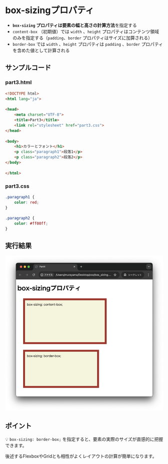 # box-sizingプロパティ

+ **`box-sizing` プロパティは要素の幅と高さの計算方法**を指定する
+ `content-box` （初期値）では `width` 、`height` プロパティはコンテンツ領域のみを指定する（`padding`、`border` プロパティはサイズに加算される）
+ `border-box` では `width` 、`height` プロパティは `padding` 、`border` プロパティを含めた値として計算される

## サンプルコード

### part3.html

```html
<!DOCTYPE html>
<html lang="ja">

<head>
    <meta charset="UTF-8">
    <title>Part3</title>
    <link rel="stylesheet" href="part3.css">
</head>

<body>
    <h1>カラーとフォント</h1>
    <p class="paragraph1">段落1</p>
    <p class="paragraph2">段落2</p>
</body>

</html>
```

### part3.css

```css
.paragraph1 {
    color: red;
}

.paragraph2 {
    color: #ff00ff;
}
```

## 実行結果

![](https://raw.githubusercontent.com/murayama333/md2slide/refs/heads/main/md/css/part4/img/07.png)

## ポイント

💡 `box-sizing: border-box;` を指定すると、要素の実際のサイズが直感的に把握できます。

後述するFlexboxやGridとも相性がよくレイアウトの計算が簡単になります。
